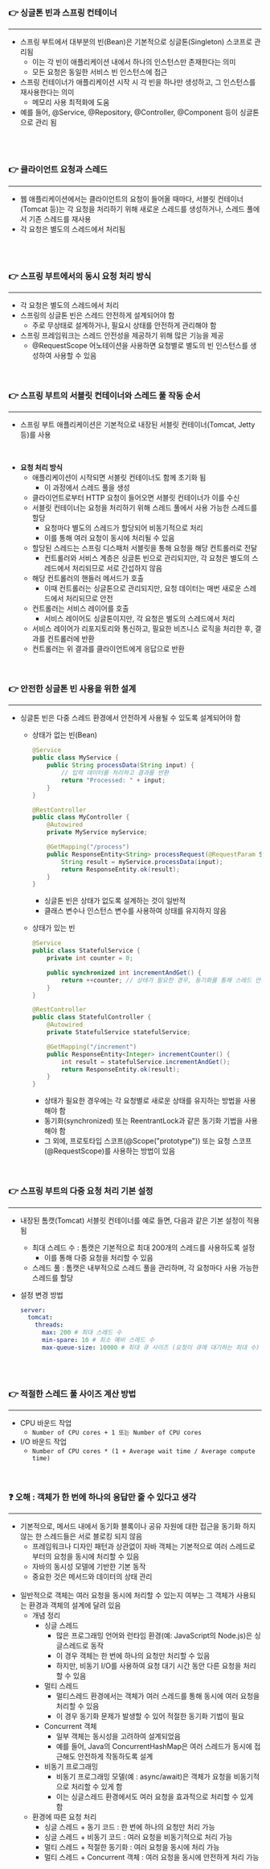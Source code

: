 ### 👉 싱글톤 빈과 스프링 컨테이너

---

- 스프링 부트에서 대부분의 빈(Bean)은 기본적으로 싱글톤(Singleton) 스코프로 관리됨
    - 이는 각 빈이 애플리케이션 내에서 하나의 인스턴스만 존재한다는 의미
    - 모든 요청은 동일한 서비스 빈 인스턴스에 접근
- 스프링 컨테이너가 애플리케이션 시작 시 각 빈을 하나만 생성하고, 그 인스턴스를 재사용한다는 의미
    - 메모리 사용 최적화에 도움
- 예를 들어, @Service, @Repository, @Controller, @Component 등이 싱글톤으로 관리 됨
<br>
<br>

### 👉 클라이언트 요청과 스레드

---

- 웹 애플리케이션에서는 클라이언트의 요청이 들어올 때마다, 서블릿 컨테이너(Tomcat 등)는 각 요청을 처리하기 위해 새로운 스레드를 생성하거나, 스레드 풀에서 기존 스레드를 재사용
- 각 요청은 별도의 스레드에서 처리됨
<br>
<br>

### 👉 스프링 부트에서의 동시 요청 처리 방식

---

- 각 요청은 별도의 스레드에서 처리
- 스프링의 싱글톤 빈은 스레드 안전하게 설계되어야 함
    - 주로 무상태로 설계하거나, 필요시 상태를 안전하게 관리해야 함
- 스프링 프레임워크는 스레드 안전성을 제공하기 위해 많은 기능을 제공
    - @RequestScope 어노테이션을 사용하면 요청별로 별도의 빈 인스턴스를 생성하여 사용할 수 있음
    <br>
    <br>

### 👉 스프링 부트의 서블릿 컨테이너와 스레드 풀 작동 순서

---

- 스프링 부트 애플리케이션은 기본적으로 내장된 서블릿 컨테이너(Tomcat, Jetty 등)를 사용
<br>

- **요청 처리 방식**
    - 애플리케이션이 시작되면 서블릿 컨테이너도 함께 초기화 됨
        - 이 과정에서 스레드 풀을 생성
    - 클라이언트로부터 HTTP 요청이 들어오면 서블릿 컨테이너가 이를 수신
    - 서블릿 컨테이너는 요청을 처리하기 위해 스레드 풀에서 사용 가능한 스레드를 할당
        - 요청마다 별도의 스레드가 할당되어 비동기적으로 처리
        - 이를 통해 여러 요청이 동시에 처리될 수 있음
    - 할당된 스레드는 스프링 디스패처 서블릿을 통해 요청을 해당 컨트롤러로 전달
        - 컨트롤러와 서비스 계층은 싱글톤 빈으로 관리되지만, 각 요청은 별도의 스레드에서 처리되므로 서로 간섭하지 않음
    - 해당 컨트롤러의 핸들러 메서드가 호출
        - 이때 컨트롤러는 싱글톤으로 관리되지만, 요청 데이터는 매번 새로운 스레드에서 처리되므로 안전
    - 컨트롤러는 서비스 레이어를 호출
        - 서비스 레이어도 싱글톤이지만, 각 요청은 별도의 스레드에서 처리
    - 서비스 레이어가 리포지토리와 통신하고, 필요한 비즈니스 로직을 처리한 후, 결과를 컨트롤러에 반환
    - 컨트롤러는 위 결과를 클라이언트에게 응답으로 반환
    <br>
    <br>

### 👉 안전한 싱글톤 빈 사용을 위한 설계

---

- 싱글톤 빈은 다중 스레드 환경에서 안전하게 사용될 수 있도록 설계되어야 함
    - 상태가 없는 빈(Bean)
        
        ```java
        @Service
        public class MyService {
            public String processData(String input) {
                // 입력 데이터를 처리하고 결과를 반환
                return "Processed: " + input;
            }
        }
        
        @RestController
        public class MyController {
            @Autowired
            private MyService myService;
        
            @GetMapping("/process")
            public ResponseEntity<String> processRequest(@RequestParam String input) {
                String result = myService.processData(input);
                return ResponseEntity.ok(result);
            }
        }
        ```
        
        - 싱글톤 빈은 상태가 없도록 설계하는 것이 일반적
        - 클래스 변수나 인스턴스 변수를 사용하여 상태를 유지하지 않음
    - 상태가 있는 빈
        
        ```java
        @Service
        public class StatefulService {
            private int counter = 0;
        
            public synchronized int incrementAndGet() {
                return ++counter; // 상태가 필요한 경우, 동기화를 통해 스레드 안전성을 보장할 수 있음
            }
        }
        
        @RestController
        public class StatefulController {
            @Autowired
            private StatefulService statefulService;
        
            @GetMapping("/increment")
            public ResponseEntity<Integer> incrementCounter() {
                int result = statefulService.incrementAndGet();
                return ResponseEntity.ok(result);
            }
        }
        ```
        
        - 상태가 필요한 경우에는 각 요청별로 새로운 상태를 유지하는 방법을 사용해야 함
        - 동기화(synchronized) 또는 ReentrantLock과 같은 동기화 기법을 사용해야 함
        - 그 외에, 프로토타입 스코프(@Scope("prototype")) 또는 요청 스코프(@RequestScope)를 사용하는 방법이 있음
        <br>
        <br>

### 👉 스프링 부트의 다중 요청 처리 기본 설정

---

- 내장된 톰캣(Tomcat) 서블릿 컨테이너를 예로 들면, 다음과 같은 기본 설정이 적용됨
    - 최대 스레드 수 : 톰캣은 기본적으로 최대 200개의 스레드를 사용하도록 설정
        - 이를 통해 다중 요청을 처리할 수 있음
    - 스레드 풀 : 톰캣은 내부적으로 스레드 풀을 관리하며, 각 요청마다 사용 가능한 스레드를 할당
- 설정 변경 방법
    
    ```yaml
    server:
      tomcat:
        threads:
          max: 200 # 최대 스레드 수
          min-spare: 10 # 최소 예비 스레드 수
          max-queue-size: 10000 # 최대 큐 사이즈 (요청이 큐에 대기하는 최대 수)
    ```
    <br>
    <br>
    

### 👉 적절한 스레드 풀 사이즈 계산 방법

---

- CPU 바운드 작업
    - `Number of CPU cores + 1 또는 Number of CPU cores`
- I/O 바운드 작업
    - `Number of CPU cores * (1 + Average wait time / Average compute time)`
    <br>
    <br>

### ❓ 오해 : 객체가 한 번에 하나의 응답만 줄 수 있다고 생각

---

- 기본적으로, 메서드 내에서 동기화 블록이나 공유 자원에 대한 접근을 동기화 하지 않는 한 스레드들은 서로 블로킹 되지 않음
    - 프레임워크나 디자인 패턴과 상관없이 자바 객체는 기본적으로 여러 스레드로부터의 요청을 동시에 처리할 수 있음
    - 자바의 동시성 모델에 기반한 기본 동작
    - 중요한 것은 메서드와 데이터의 상태 관리
    <br>
- 일반적으로 객체는 여러 요청을 동시에 처리할 수 있는지 여부는 그 객체가 사용되는 환경과 객체의 설계에 달려 있음
    - 개념 정리
        - 싱글 스레드
            - 많은 프로그래밍 언어와 런타임 환경(예: JavaScript의 Node.js)은 싱글스레드로 동작
            - 이 경우 객체는 한 번에 하나의 요청만 처리할 수 있음
            - 하지만, 비동기 I/O를 사용하여 요청 대기 시간 동안 다른 요청을 처리할 수 있음
        - 멀티 스레드
            - 멀티스레드 환경에서는 객체가 여러 스레드를 통해 동시에 여러 요청을 처리할 수 있음
            - 이 경우 동기화 문제가 발생할 수 있어 적절한 동기화 기법이 필요
        - Concurrent 객체
            - 일부 객체는 동시성을 고려하여 설계되었음
            - 예를 들어, Java의 ConcurrentHashMap은 여러 스레드가 동시에 접근해도 안전하게 작동하도록 설계
        - 비동기 프로그래밍
            - 비동기 프로그래밍 모델(예 : async/await)은 객체가 요청을 비동기적으로 처리할 수 있게 함
            - 이는 싱글스레드 환경에서도 여러 요청을 효과적으로 처리할 수 있게 함
    - 환경에 따른 요청 처리
        - 싱글 스레드 + 동기 코드 : 한 번에 하나의 요청만 처리 가능
        - 싱글 스레드 + 비동기 코드 : 여러 요청을 비동기적으로 처리 가능
        - 멀티 스레드 + 적절한 동기화 : 여러 요청을 동시에 처리 가능
        - 멀티 스레드 + Concurrent 객체 : 여러 요청을 동시에 안전하게 처리 가능
